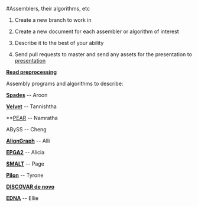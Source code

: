 #Assemblers, their algorithms, etc 

1. Create a new branch to work in 

2. Create a new document for each assembler or algorithm of interest 

3. Describe it to the best of your ability 

4. Send pull requests to master and send any assets for the presentation 
to [presentation](https://github.com/biol7210-genomes/presentation) 

**[Read preprocessing](/reads_preprocessing.md)**


Assembly programs and algorithms to describe: 

**[Spades](/spades.md)** -- Aroon

**[Velvet](/Velvet.md)** -- Tannishtha

**[PEAR](/PEAR.md) -- Namratha

ABySS -- Cheng

**[AlignGraph](/AlignGraph.md)** -- Alli

**[EPGA2](/EPGA2.md)** -- Alicia 

**[SMALT](/SMALT.md)** -- Page

**[Pilon](/pilon.md)** -- Tyrone

**[DISCOVAR de novo](/DISCOVAR_de_novo.md)**

**[EDNA](/EDNA.md)** -- Ellie

